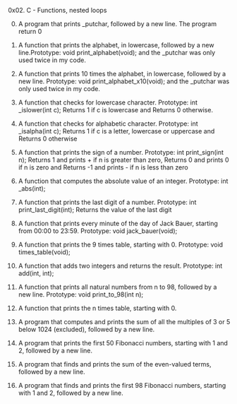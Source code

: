 0x02. C - Functions, nested loops

0. A program that prints _putchar, followed by a new line. The program return 0

1. A function that prints the alphabet, in lowercase, followed by a new line.Prototype: void print_alphabet(void); and the _putchar was only used twice in my code.

2. A function that prints 10 times the alphabet, in lowercase, followed by a new line. Prototype: void print_alphabet_x10(void); and the _putchar was only used twice in my code.

3. A function that checks for lowercase character. Prototype: int _islower(int c); Returns 1 if c is lowercase and Returns 0 otherwise.

4. A function that checks for alphabetic character. Prototype: int _isalpha(int c); Returns 1 if c is a letter, lowercase or uppercase and Returns 0 otherwise

5. A function that prints the sign of a number. Prototype: int print_sign(int n); Returns 1 and prints + if n is greater than zero, Returns 0 and prints 0 if n is zero and Returns -1 and prints - if n is less than zero

6. A function that computes the absolute value of an integer. Prototype: int _abs(int);

7. A function that prints the last digit of a number. Prototype: int print_last_digit(int); Returns the value of the last digit

8. A function that prints every minute of the day of Jack Bauer, starting from 00:00 to 23:59. Prototype: void jack_bauer(void);

9. A function that prints the 9 times table, starting with 0. Prototype: void times_table(void);

10. A function that adds two integers and returns the result. Prototype: int add(int, int);

11. A function that prints all natural numbers from n to 98, followed by a new line. Prototype: void print_to_98(int n);

12. A function that prints the n times table, starting with 0.

13. A program that computes and prints the sum of all the multiples of 3 or 5 below 1024 (excluded), followed by a new line.

14. A program that prints the first 50 Fibonacci numbers, starting with 1 and 2, followed by a new line.

15. A program that finds and prints the sum of the even-valued terms, followed by a new line.

16. A program that finds and prints the first 98 Fibonacci numbers, starting with 1 and 2, followed by a new line.
